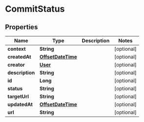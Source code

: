 # CommitStatus

## Properties
Name | Type | Description | Notes
------------ | ------------- | ------------- | -------------
**context** | **String** |  |  [optional]
**createdAt** | [**OffsetDateTime**](OffsetDateTime.md) |  |  [optional]
**creator** | [**User**](User.md) |  |  [optional]
**description** | **String** |  |  [optional]
**id** | **Long** |  |  [optional]
**status** | **String** |  |  [optional]
**targetUrl** | **String** |  |  [optional]
**updatedAt** | [**OffsetDateTime**](OffsetDateTime.md) |  |  [optional]
**url** | **String** |  |  [optional]
